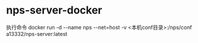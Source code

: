 # nps-server-docker
执行命令
docker run -d --name nps --net=host -v <本机conf目录>:/nps/conf a13332/nps-server:latest
